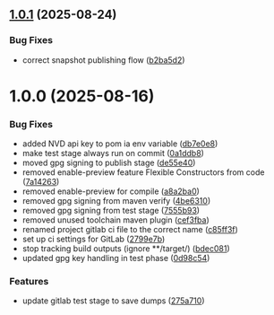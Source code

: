 ## [1.0.1](https://gitlab.com/soliscode/soliscode-test/compare/v1.0.0...v1.0.1) (2025-08-24)


### Bug Fixes

* correct snapshot publishing flow ([b2ba5d2](https://gitlab.com/soliscode/soliscode-test/commit/b2ba5d2f42ddc7058f4dde4c373028aee11cb979))

# 1.0.0 (2025-08-16)


### Bug Fixes

* added NVD api key to pom ia env variable ([db7e0e8](https://gitlab.com/soliscode/soliscode-test/commit/db7e0e8ad614422857ba6ad1e4e6be61decd1122))
* make test stage always run on commit ([0a1ddb8](https://gitlab.com/soliscode/soliscode-test/commit/0a1ddb8b889bca8d0a35a9f6d59a5407207d3128))
* moved gpg signing to publish stage ([de55e40](https://gitlab.com/soliscode/soliscode-test/commit/de55e4092bb9d50c338b48af1475d2ca6b436ebe))
* removed enable-preview feature Flexible Constructors from code ([7a14263](https://gitlab.com/soliscode/soliscode-test/commit/7a14263e6405726b4a6904e85f04a474d4c48d31))
* removed enable-preview for compile ([a8a2ba0](https://gitlab.com/soliscode/soliscode-test/commit/a8a2ba0dcdde960035ca7c967a9a336785b8d0d0))
* removed gpg signing from maven verify ([4be6310](https://gitlab.com/soliscode/soliscode-test/commit/4be63103b32b0970ffb579b8df5403bb5b5c6d7e))
* removed gpg signing from test stage ([7555b93](https://gitlab.com/soliscode/soliscode-test/commit/7555b93d7c1fba59ed7c6f9cee1fbbf18f662c2a))
* removed unused toolchain maven plugin ([cef3fba](https://gitlab.com/soliscode/soliscode-test/commit/cef3fbab7c355fb04745160042ea8f5ebd3ac33c))
* renamed project gitlab ci file to the correct name ([c85ff3f](https://gitlab.com/soliscode/soliscode-test/commit/c85ff3f97ab7a6955e05f555f90b44fcd96b984f))
* set up ci settings for GitLab ([2799e7b](https://gitlab.com/soliscode/soliscode-test/commit/2799e7b7dab761b11e7d414c039e753072e2dc7f))
* stop tracking build outputs (ignore **/target/) ([bdec081](https://gitlab.com/soliscode/soliscode-test/commit/bdec0812bd974801ceb4c558a81bdf54b1eaf65a))
* updated gpg key handling in test phase ([0d98c54](https://gitlab.com/soliscode/soliscode-test/commit/0d98c54b65d58ee85b8a9f23fb09a90e26cb850b))


### Features

* update gitlab test stage to save dumps ([275a710](https://gitlab.com/soliscode/soliscode-test/commit/275a710f60f709630eaebc807a62e03b16839523))
